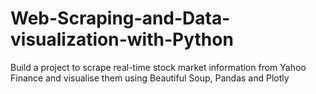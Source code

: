 # Web-Scraping-and-Data-visualization-with-Python
 Build a project to scrape real-time stock market information from Yahoo Finance and visualise them using Beautiful Soup, Pandas and Plotly
